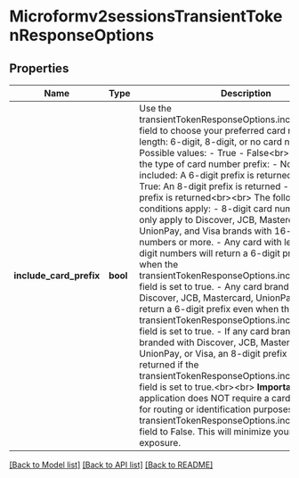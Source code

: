 # Microformv2sessionsTransientTokenResponseOptions

## Properties
Name | Type | Description | Notes
------------ | ------------- | ------------- | -------------
**include_card_prefix** | **bool** | Use the transientTokenResponseOptions.includeCardPrefix field to choose your preferred card number prefix length: 6-digit, 8-digit, or no card number prefix.  Possible values: - True - False&lt;br&gt;&lt;br&gt;  To select the type of card number prefix: - No field included: A 6-digit prefix is returned (default) - True: An 8-digit prefix is returned - False: No prefix is returned&lt;br&gt;&lt;br&gt;  The following conditions apply: - 8-digit card number prefixes only apply to Discover, JCB, Mastercard, UnionPay, and Visa brands with 16-digit card numbers or more. - Any card with less than 16-digit numbers will return a 6-digit prefix even when the transientTokenResponseOptions.includeCardPrefix field is set to true. - Any card brand other than Discover, JCB, Mastercard, UnionPay, or Visa will return a 6-digit prefix even when the transientTokenResponseOptions.includeCardPrefix field is set to true. - If any card brand is co-branded with Discover, JCB, Mastercard, UnionPay, or Visa, an 8-digit prefix will be returned if the transientTokenResponseOptions.includeCardPrefix field is set to true.&lt;br&gt;&lt;br&gt;  **Important:**  If your application does NOT require a card number prefix for routing or identification purposes, set the transientTokenResponseOptions.includeCardPrefix field to False.  This will minimize your personal data exposure.  | [optional] 

[[Back to Model list]](../README.md#documentation-for-models) [[Back to API list]](../README.md#documentation-for-api-endpoints) [[Back to README]](../README.md)


